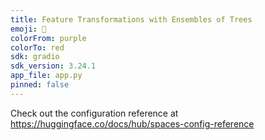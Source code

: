 ```yaml
---
title: Feature Transformations with Ensembles of Trees
emoji: 🌲 
colorFrom: purple
colorTo: red
sdk: gradio
sdk_version: 3.24.1
app_file: app.py
pinned: false
---
```


Check out the configuration reference at https://huggingface.co/docs/hub/spaces-config-reference
